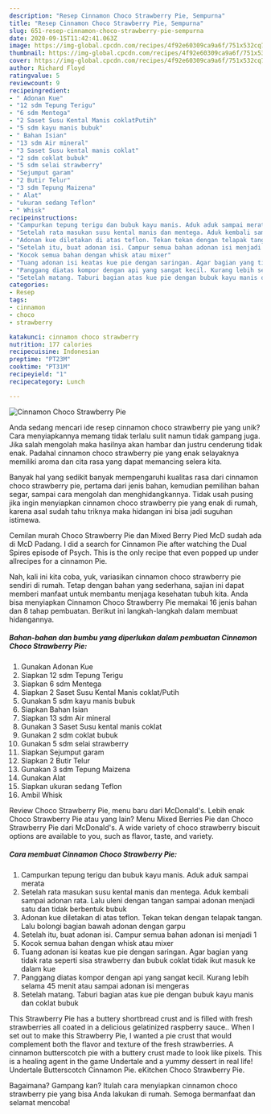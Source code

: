 ```yaml
---
description: "Resep Cinnamon Choco Strawberry Pie, Sempurna"
title: "Resep Cinnamon Choco Strawberry Pie, Sempurna"
slug: 651-resep-cinnamon-choco-strawberry-pie-sempurna
date: 2020-09-15T11:42:41.063Z
image: https://img-global.cpcdn.com/recipes/4f92e60309ca9a6f/751x532cq70/cinnamon-choco-strawberry-pie-foto-resep-utama.jpg
thumbnail: https://img-global.cpcdn.com/recipes/4f92e60309ca9a6f/751x532cq70/cinnamon-choco-strawberry-pie-foto-resep-utama.jpg
cover: https://img-global.cpcdn.com/recipes/4f92e60309ca9a6f/751x532cq70/cinnamon-choco-strawberry-pie-foto-resep-utama.jpg
author: Richard Floyd
ratingvalue: 5
reviewcount: 9
recipeingredient:
- " Adonan Kue"
- "12 sdm Tepung Terigu"
- "6 sdm Mentega"
- "2 Saset Susu Kental Manis coklatPutih"
- "5 sdm kayu manis bubuk"
- " Bahan Isian"
- "13 sdm Air mineral"
- "3 Saset Susu kental manis coklat"
- "2 sdm coklat bubuk"
- "5 sdm selai strawberry"
- "Sejumput garam"
- "2 Butir Telur"
- "3 sdm Tepung Maizena"
- " Alat"
- "ukuran sedang Teflon"
- " Whisk"
recipeinstructions:
- "Campurkan tepung terigu dan bubuk kayu manis. Aduk aduk sampai merata"
- "Setelah rata masukan susu kental manis dan mentega. Aduk kembali sampai adonan rata. Lalu uleni dengan tangan sampai adonan menjadi satu dan tidak berbentuk bubuk"
- "Adonan kue diletakan di atas teflon. Tekan tekan dengan telapak tangan. Lalu bolongi bagian bawah adonan dengan garpu"
- "Setelah itu, buat adonan isi. Campur semua bahan adonan isi menjadi 1"
- "Kocok semua bahan dengan whisk atau mixer"
- "Tuang adonan isi keatas kue pie dengan saringan. Agar bagian yang tidak rata seperti sisa strawberry dan bubuk coklat tidak ikut masuk ke dalam kue"
- "Panggang diatas kompor dengan api yang sangat kecil. Kurang lebih selama 45 menit atau sampai adonan isi mengeras"
- "Setelah matang. Taburi bagian atas kue pie dengan bubuk kayu manis dan coklat bubuk"
categories:
- Resep
tags:
- cinnamon
- choco
- strawberry

katakunci: cinnamon choco strawberry 
nutrition: 177 calories
recipecuisine: Indonesian
preptime: "PT23M"
cooktime: "PT31M"
recipeyield: "1"
recipecategory: Lunch

---
```



![Cinnamon Choco Strawberry Pie](https://img-global.cpcdn.com/recipes/4f92e60309ca9a6f/751x532cq70/cinnamon-choco-strawberry-pie-foto-resep-utama.jpg)

Anda sedang mencari ide resep cinnamon choco strawberry pie yang unik? Cara menyiapkannya memang tidak terlalu sulit namun tidak gampang juga. Jika salah mengolah maka hasilnya akan hambar dan justru cenderung tidak enak. Padahal cinnamon choco strawberry pie yang enak selayaknya memiliki aroma dan cita rasa yang dapat memancing selera kita.

Banyak hal yang sedikit banyak mempengaruhi kualitas rasa dari cinnamon choco strawberry pie, pertama dari jenis bahan, kemudian pemilihan bahan segar, sampai cara mengolah dan menghidangkannya. Tidak usah pusing jika ingin menyiapkan cinnamon choco strawberry pie yang enak di rumah, karena asal sudah tahu triknya maka hidangan ini bisa jadi suguhan istimewa.

Cemilan murah Choco Strawberry Pie dan Mixed Berry Pied McD sudah ada di McD Padang. I did a search for Cinnamon Pie after watching the Dual Spires episode of Psych. This is the only recipe that even popped up under allrecipes for a cinnamon Pie.


Nah, kali ini kita coba, yuk, variasikan cinnamon choco strawberry pie sendiri di rumah. Tetap dengan bahan yang sederhana, sajian ini dapat memberi manfaat untuk membantu menjaga kesehatan tubuh kita. Anda bisa menyiapkan Cinnamon Choco Strawberry Pie memakai 16 jenis bahan dan 8 tahap pembuatan. Berikut ini langkah-langkah dalam membuat hidangannya.

<!--inarticleads1-->

##### Bahan-bahan dan bumbu yang diperlukan dalam pembuatan Cinnamon Choco Strawberry Pie:

1. Gunakan  Adonan Kue
1. Siapkan 12 sdm Tepung Terigu
1. Siapkan 6 sdm Mentega
1. Siapkan 2 Saset Susu Kental Manis coklat/Putih
1. Gunakan 5 sdm kayu manis bubuk
1. Siapkan  Bahan Isian
1. Siapkan 13 sdm Air mineral
1. Gunakan 3 Saset Susu kental manis coklat
1. Gunakan 2 sdm coklat bubuk
1. Gunakan 5 sdm selai strawberry
1. Siapkan Sejumput garam
1. Siapkan 2 Butir Telur
1. Gunakan 3 sdm Tepung Maizena
1. Gunakan  Alat
1. Siapkan ukuran sedang Teflon
1. Ambil  Whisk


Review Choco Strawberry Pie, menu baru dari McDonald&#39;s. Lebih enak Choco Strawberry Pie atau yang lain? Menu Mixed Berries Pie dan Choco Strawberry Pie dari McDonald&#39;s. A wide variety of choco strawberry biscuit options are available to you, such as flavor, taste, and variety. 

<!--inarticleads2-->

##### Cara membuat Cinnamon Choco Strawberry Pie:

1. Campurkan tepung terigu dan bubuk kayu manis. Aduk aduk sampai merata
1. Setelah rata masukan susu kental manis dan mentega. Aduk kembali sampai adonan rata. Lalu uleni dengan tangan sampai adonan menjadi satu dan tidak berbentuk bubuk
1. Adonan kue diletakan di atas teflon. Tekan tekan dengan telapak tangan. Lalu bolongi bagian bawah adonan dengan garpu
1. Setelah itu, buat adonan isi. Campur semua bahan adonan isi menjadi 1
1. Kocok semua bahan dengan whisk atau mixer
1. Tuang adonan isi keatas kue pie dengan saringan. Agar bagian yang tidak rata seperti sisa strawberry dan bubuk coklat tidak ikut masuk ke dalam kue
1. Panggang diatas kompor dengan api yang sangat kecil. Kurang lebih selama 45 menit atau sampai adonan isi mengeras
1. Setelah matang. Taburi bagian atas kue pie dengan bubuk kayu manis dan coklat bubuk


This Strawberry Pie has a buttery shortbread crust and is filled with fresh strawberries all coated in a delicious gelatinized raspberry sauce.. When I set out to make this Strawberry Pie, I wanted a pie crust that would complement both the flavor and texture of the fresh strawberries. A cinnamon butterscotch pie with a buttery crust made to look like pixels. This is a healing agent in the game Undertale and a yummy dessert in real life! Undertale Butterscotch Cinnamon Pie. eKitchen Choco Strawberry Pie. 

Bagaimana? Gampang kan? Itulah cara menyiapkan cinnamon choco strawberry pie yang bisa Anda lakukan di rumah. Semoga bermanfaat dan selamat mencoba!
